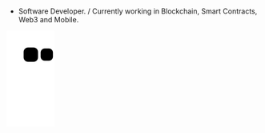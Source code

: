 ###


- Software Developer. / Currently working in Blockchain, Smart Contracts, Web3 and Mobile.


![snake svg](https://github.com/emrbli/emrbli/blob/output/github-contribution-grid-snake.svg)
